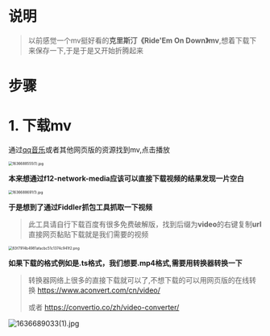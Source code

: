 #  说明

> 以前感觉一个mv挺好看的**克里斯汀《Ride'Em On Down》mv**,想着下载下来保存一下,于是于是又开始折腾起来

# 步骤

# 1. 下载mv

通过[qq音乐](https://y.qq.com/n/ryqq/songDetail/001VqJQv1z9f9F)或者其他网页版的资源找到mv,点击播放

<img src="https://i.loli.net/2021/11/12/gBzdNeCTrZbnG6W.png" alt="1636688555(1).jpg" style="zoom:50%;" />

**本来想通过f12-network-media应该可以直接下载视频的结果发现一片空白**

<img src="https://i.loli.net/2021/11/12/fU9ZBkulyvsFHVM.png" alt="1636688691(1).jpg" style="zoom:50%;" />

**于是想到了通过Fiddler抓包工具抓取一下视频**

> 此工具请自行下载百度有很多免费破解版，找到后缀为**video**的右键复制**url**直接网页黏贴下载就是我们需要的视频

<img src="https://i.loli.net/2021/11/12/Cz23IKxWhNn4y1H.png" alt="83f7914b4981afacbc51c1374c941f2.png" style="zoom:50%;" />



**如果下载的格式例如是.ts格式，我们想要.mp4格式,需要用转换器转换一下**

> 转换器网络上很多的直接下载就可以了,不想下载的可以用网页版的在线转换 https://www.aconvert.com/cn/video/
>
> 或者 https://convertio.co/zh/video-converter/

![1636689033(1).jpg](https://i.loli.net/2021/11/12/PWZhIJFpvosiRg3.png)